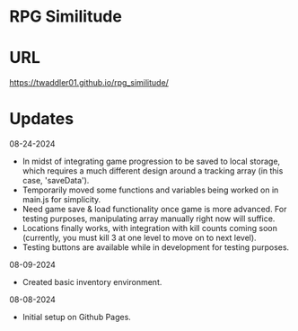 # RPG Similitude
# URL
https://twaddler01.github.io/rpg_similitude/
# Updates
08-24-2024
- In midst of integrating game progression to be saved to local storage, which requires a much different design around a tracking array (in this case, 'saveData').
- Temporarily moved some functions and variables being worked on in main.js for simplicity.
- Need game save & load functionality once game is more advanced. For testing purposes, manipulating array manually right now will suffice.
- Locations finally works, with integration with kill counts coming soon (currently, you must kill 3 at one level to move on to next level).
- Testing buttons are available while in development for testing purposes.

08-09-2024
- Created basic inventory environment.

08-08-2024
- Initial setup on Github Pages.

